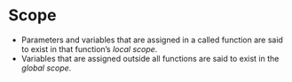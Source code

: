 # Scope

- Parameters and variables that are assigned in a called function are said to exist in that function’s *local scope*.
- Variables that are assigned outside all functions are said to exist in the *global scope*.
